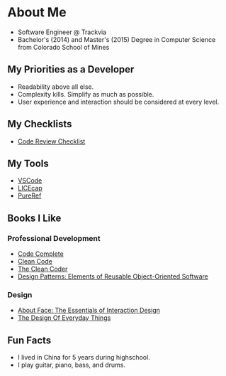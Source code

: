 # About Me
- Software Engineer @ Trackvia
- Bachelor's (2014) and Master's (2015) Degree in Computer Science from Colorado School of Mines

## My Priorities as a Developer
- Readability above all else.
- Complexity kills. Simplify as much as possible.
- User experience and interaction should be considered at every level.

## My Checklists
- [Code Review Checklist](https://github.com/skennicutt/checklists/blob/feature/code-review-checklist/CodeReviewChecklist.md)

## My Tools
- [VSCode](https://code.visualstudio.com/)
- [LICEcap](https://www.cockos.com/licecap/)
- [PureRef](https://www.pureref.com/about.php) 

## Books I Like
### Professional Development
- [Code Complete](https://www.amazon.com/Code-Complete-Practical-Handbook-Construction/dp/0735619670/ref=sr_1_3?keywords=code+complete&qid=1563384307&s=gateway&sr=8-3)
- [Clean Code](https://www.amazon.com/Clean-Code-Handbook-Software-Craftsmanship/dp/0132350882/ref=sr_1_4?keywords=code+complete&qid=1563384345&s=gateway&sr=8-4)
- [The Clean Coder](https://www.amazon.com/gp/product/0137081073/ref=dbs_a_def_rwt_bibl_vppi_i2)
- [Design Patterns: Elements of Reusable Object-Oriented Software](https://www.amazon.com/Design-Patterns-Elements-Reusable-Object-Oriented/dp/0201633612/ref=sr_1_1?keywords=Design+patters&qid=1563384589&s=books&sr=1-1)
### Design
- [About Face: The Essentials of Interaction Design](https://www.amazon.com/About-Face-Essentials-Interaction-Design/dp/1118766571/ref=sr_1_3?keywords=about+face&qid=1563383923&s=gateway&sr=8-3)
- [The Design Of Everyday Things](https://www.amazon.com/Design-Everyday-Things-Revised-Expanded/dp/0465050654/ref=sr_1_1?crid=25UXOSRCV1SEG&keywords=the+design+of+everyday+things&qid=1563384512&s=books&sprefix=The+Design+%2Cstripbooks%2C171&sr=1-1)

## Fun Facts
- I lived in China for 5 years during highschool.
- I play guitar, piano, bass, and drums.

